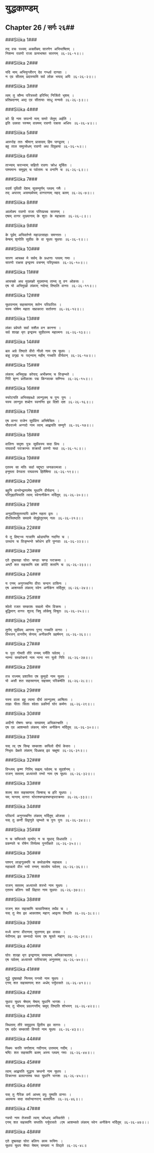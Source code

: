 युद्धकाण्डम्
===============================


## Chapter 26  / सर्गः २६##


###Slōka 1###


    तद् वचः पथ्यम् अक्लीबम् सारणेन अभिभाषितम् ।
    निशम्य रावणो राजा प्रत्यभाषत सारणम् ॥६-२६-१॥।।


###Slōka 2###


    यदि माम् अभियुन्जीरन् देव गन्धर्व दानवाः ।
    न एव सीताम् प्रदास्यामि सर्व लोक भयाद् अपि ॥६-२६-२॥।।


###Slōka 3###


    त्वम् तु सौम्य परित्रस्तो हरिभिर् निर्जितो भृशम् ।
    प्रतिप्रदानम् अद्य एव सीतायाः साधु मन्यसे ॥६-२६-३॥।।


###Slōka 4###


    को हि नाम सपत्नो माम् समरे जेतुम् अर्हति ।
    इति उक्त्वा परुषम् वाक्यम् रावणो राक्षस अधिपः ॥६-२६-४॥।।


###Slōka 5###


    आरुरोह ततः श्रीमान् प्रासादम् हिम पाण्डुरम् ।
    बहु ताल समुत्सेधम् रावणो अथ दिदृक्षया ॥६-२६-५॥।।


###Slōka 6###


    ताभ्याम् चराभ्याम् सहितो रावणः क्रोध मूर्चितः ।
    पश्यमानः समुद्रम् च पर्वतामः च वनानि च ॥६-२६-६॥।।


###Slōka 7###


    ददर्श पृथिवी देशम् सुसम्पूर्णम् प्लवम् गमैः ।
    तद् अपारम् असम्ख्येयम् वानराणाम् महद् बलम् ॥६-२६-७॥।।


###Slōka 8###


    आलोक्य रावणो राजा परिपप्रच्च सारणम् ।
    एषाम् वानर मुख्यानाम् के शूराः के महाबलाः ॥६-२६-८॥।।


###Slōka 9###


    के पूर्वम् अभिवर्तन्ते महाउत्साहाः समन्ततः ।
    केषाम् शृणोति सुग्रीवः के वा यूथप यूथपाः ॥६-२६-९॥।।


###Slōka 10###


    सारण आचक्ष्व मे सर्वम् के प्रधानाः प्लवम् गमाः ।
    सारणो राक्षस इन्द्रस्य वचनम् परिपृच्चतः ॥६-२६-१०॥।।


###Slōka 11###


    आचचक्षे अथ मुख्यज्ञो मुख्याम्स् ताम्स् तु वन ओकसः ।
    एष यो अभिमुखो लंकाम् नर्दम्स् तिष्ठति वानरः ॥६-२६-११॥।।


###Slōka 12###


    यूथपानाम् सहस्राणाम् शतेन परिवारितः ।
    यस्य घोषेण महता सप्राकारा सतोरणा ॥६-२६-१२॥।।


###Slōka 13###


    लंका प्रवेपते सर्वा सशैल वन कानना ।
    सर्व शाखा मृग इन्द्रस्य सुग्रीवस्य महात्मनः ॥६-२६-१३॥।।


###Slōka 14###


    बल अग्रे तिष्ठते वीरो नीलो नाम एष यूथपः ।
    बाहू प्रगृह्य यः पद्भ्याम् महीम् गच्चति वीर्यवान् ॥६-२६-१४॥।।


###Slōka 15###


    लंकाम् अभिमुखः कोपाद् अभीक्ष्णम् च विजृम्भते ।
    गिरि शृन्ग प्रतीकाशः पद्म किन्जल्क सम्निभः ॥६-२६-१५॥।।


###Slōka 16###


    स्फोटयति अभिसम्रब्धो लान्गूलम् च पुनः पुनः ।
    यस्य लान्गूल शब्देन स्वनन्ति इव दिशो दश ॥६-२६-१६॥।।


###Slōka 17###


    एष वानर राजेन सुर्ग्रीवेण अभिषेचितः ।
    यौवराज्ये अन्गदो नाम त्वाम् आह्वयति सम्युगे ॥६-२६-१७॥।।


###Slōka 18###


    वालिनः सदृशः पुत्रः सुग्रीवस्य सदा प्रियः ।
    राघवार्थे पराक्रान्तः शक्रार्थे वरुणो यथा ॥६-२६-१८॥।।


###Slōka 19###


    एतस्य सा मतिः सर्वा यद्दृष्टा जनकात्मजा ।
    हनूमता वेगवता राघवस्य हितैषिणा ॥६-२६-१९॥।।


###Slōka 20###


    बहूनि वानरेन्द्राणामेष यूथानि वीर्यवान् ।
    परिगृह्याभियाति त्वाम् स्वेनानीकेन मर्दितुम् ॥६-२६-२०॥।।


###Slōka 21###


    अनुवालिसुतस्यापि बलेन महता वृतः ।
    वीरस्तिष्ठति सम्ग्रामे सेतुहेतुरयम् नलः ॥६-२६-२१॥।।


###Slōka 22###


    ये तु विष्टभ्य गात्राणि क्ष्वेडयन्ति नदन्ति च ।
    उत्थाय च विजृम्भन्ते क्रोधेन हरि पुम्गवाः ॥६-२६-२२॥।।


###Slōka 23###


    एते दुष्प्रसहा घोराः चण्डाः चण्ड पराक्रमाः ।
    अष्टौ शत सहस्राणि दश कोटि शतानि च ॥६-२६-२३॥।।


###Slōka 24###


    य एनम् अनुगच्चन्ति वीराः चन्दन वासिनः ।
    एष आशम्सते लंकाम् स्वेन अनीकेन मर्दितुम् ॥६-२६-२४॥।।


###Slōka 25###


    श्वेतो रजत सम्काशः सबलो भीम विक्रमः ।
    बुद्धिमान् वानरः शूरस् त्रिषु लोकेषु विश्रुतः ॥६-२६-२५॥।।


###Slōka 26###


    तूर्णम् सुग्रीवम् आगम्य पुनर् गच्चति वानरः ।
    विभजन् वानरीम् सेनाम् अनीकानि प्रहर्षयन् ॥६-२६-२६॥।।


###Slōka 27###


    यः पुरा गोमती तीरे रम्यम् पर्येति पर्वतम् ।
    नाम्ना सम्कोचनो नाम नाना नग युतो गिरिः ॥६-२६-२७॥।।


###Slōka 28###


    तत्र राज्यम् प्रशास्ति एष कुमुदो नाम यूथपः ।
    यो असौ शत सहस्राणाम् सहस्रम् परिकर्षति ॥६-२६-२८॥।।


###Slōka 29###


    यस्य वाला बहु व्यामा दीर्घ लान्गूलम् आश्रिताः ।
    ताम्राः पीताः सिताः श्वेताः प्रकीर्णा घोर कर्मणः ॥६-२६-२९॥।।


###Slōka 30###


    अदीनो रोषणः चण्डः सम्ग्रामम् अभिकान्क्षति ।
    एष एव आशम्सते लंकाम् स्वेन अनीकेन मर्दितुम् ॥६-२६-३०॥।।


###Slōka 31###


    यस् त्व् एष सिम्ह सम्काशः कपिलो दीर्घ केसरः ।
    निभृतः प्रेक्षते लंकाम् दिधक्षन्न् इव चक्षुषा ॥६-२६-३१॥।।


###Slōka 32###


    विन्ध्यम् कृष्ण गिरिम् सह्यम् पर्वतम् च सुदर्शनम् ।
    राजन् सततम् अध्यास्ते रम्भो नाम एष यूथपः ॥६-२६-३२॥।।


###Slōka 33###


    शतम् शत सहस्राणाम् त्रिम्शच् च हरि यूथपाः ।
    यम् यान्तम् वानरा घोराश्चण्डाश्चण्ड्पराक्रमाः ॥६-२६-३३॥।।


###Slōka 34###


    परिवार्य अनुगच्चन्ति लंकाम् मर्दितुम् ओजसा ।
    यस् तु कर्णौ विवृणुते जृम्भते च पुनः पुनः ॥६-२६-३४॥।।


###Slōka 35###


    न च सम्विजते मृत्योर् न च यूथाद् विधावति ।
    प्रकम्पते च रोषेन तिर्यक्च पुनरीक्षते ॥६-२६-३५॥।।


###Slōka 36###


    पश्यन् लाङ्गूलमपि च क्स्वेडत्येष महाबलः ।
    महाबलो वीत भयो रम्यम् साल्वेय पर्वतम् ॥६-२६-३६॥।।


###Slōka 37###


    राजन् सततम् अध्यास्ते शरभो नाम यूथपः ।
    एतस्य बलिनः सर्वे विहारा नाम यूथपाः ॥६-२६-३७॥।।


###Slōka 38###


    राजन् शत सहस्राणि चत्वारिम्शत् तथैव च ।
    यस् तु मेघ इव आकाशम् महान् आवृत्य तिष्ठति ॥६-२६-३८॥।।


###Slōka 39###


    मध्ये वानर वीराणाम् सुराणाम् इव वासवः ।
    भेरीणाम् इव सम्नादो यस्य एष श्रूयते महान् ॥६-२६-३९॥।।


###Slōka 40###


    घोरः शाखा मृग इन्द्राणाम् सम्ग्रामम् अभिकान्क्षताम् ।
    एष पर्वतम् अध्यास्ते पारियात्रम् अनुत्तमम् ॥६-२६-४०॥।।


###Slōka 41###


    युद्धे दुष्प्रसहो नित्यम् पनसो नाम यूथपः ।
    एनम् शत सहस्राणाम् शत अर्धम् पर्युपासते ॥६-२६-४१॥।।


###Slōka 42###


    यूथपा यूथप श्रेष्ठम् येषाम् यूथानि भागशः ।
    यस् तु भीमाम् प्रवल्गन्तीम् चमूम् तिष्ठति शोभयन् ॥६-२६-४२॥।।


###Slōka 43###


    स्थिताम् तीरे समुद्रस्य द्वितीय इव सागरः ।
    एष दर्दर सम्काशो विनतो नाम यूथपः ॥६-२६-४३॥।।


###Slōka 44###


    पिबमः चरति पर्णाशाम् नदीनाम् उत्तमाम् नदीम् ।
    षष्टिः शत सहस्राणि बलम् अस्य प्लवम् गमाः ॥६-२६-४४॥।।


###Slōka 45###


    त्वाम् आह्वयति युद्धाय क्रथनो नाम यूथपः ।
    विक्रान्ता बलवन्तश्च यथा यूथानि भागशः ॥६-२६-४५॥।।


###Slōka 46###


    यस् तु गैरिक वर्ण आभम् वपुः पुष्यति वानरः ।
    अवमत्य सदा सर्वान्वानरान् बलदर्पितः ॥६-२६-४६॥।।


###Slōka 47###


    गवयो नाम तेजस्वी त्वाम् क्रोधाद् अभिवर्तते ।
    एनम् शत सहस्राणि सप्ततिः पर्युपासते ।एष आशम्सते लंकाम् स्वेन अनीकेन मर्दितुम् ॥६-२६-४७॥।।


###Slōka 48###


    एते दुष्प्रसहा घोरा बलिनः काम रूपिणः ।
    यूथपा यूथप श्रेष्ठा येषाम् सम्ख्या न विद्यते ॥६-२६-४८॥


